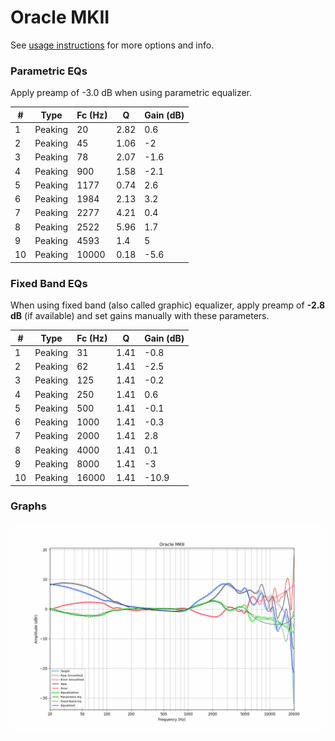 # Oracle MKII
See [usage instructions](https://github.com/jaakkopasanen/AutoEq#usage) for more options and info.

### Parametric EQs
Apply preamp of -3.0 dB when using parametric equalizer.

|   # | Type    |   Fc (Hz) |    Q |   Gain (dB) |
|-----|---------|-----------|------|-------------|
|   1 | Peaking |        20 | 2.82 |         0.6 |
|   2 | Peaking |        45 | 1.06 |        -2   |
|   3 | Peaking |        78 | 2.07 |        -1.6 |
|   4 | Peaking |       900 | 1.58 |        -2.1 |
|   5 | Peaking |      1177 | 0.74 |         2.6 |
|   6 | Peaking |      1984 | 2.13 |         3.2 |
|   7 | Peaking |      2277 | 4.21 |         0.4 |
|   8 | Peaking |      2522 | 5.96 |         1.7 |
|   9 | Peaking |      4593 | 1.4  |         5   |
|  10 | Peaking |     10000 | 0.18 |        -5.6 |

### Fixed Band EQs
When using fixed band (also called graphic) equalizer, apply preamp of **-2.8 dB** (if available) and set gains manually with these parameters.

|   # | Type    |   Fc (Hz) |    Q |   Gain (dB) |
|-----|---------|-----------|------|-------------|
|   1 | Peaking |        31 | 1.41 |        -0.8 |
|   2 | Peaking |        62 | 1.41 |        -2.5 |
|   3 | Peaking |       125 | 1.41 |        -0.2 |
|   4 | Peaking |       250 | 1.41 |         0.6 |
|   5 | Peaking |       500 | 1.41 |        -0.1 |
|   6 | Peaking |      1000 | 1.41 |        -0.3 |
|   7 | Peaking |      2000 | 1.41 |         2.8 |
|   8 | Peaking |      4000 | 1.41 |         0.1 |
|   9 | Peaking |      8000 | 1.41 |        -3   |
|  10 | Peaking |     16000 | 1.41 |       -10.9 |

### Graphs
![](./Oracle%20MKII.png)
